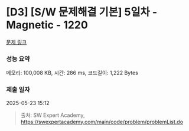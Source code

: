 # [D3] [S/W 문제해결 기본] 5일차 - Magnetic - 1220 

[문제 링크](https://swexpertacademy.com/main/code/problem/problemDetail.do?contestProbId=AV14hwZqABsCFAYD) 

### 성능 요약

메모리: 100,008 KB, 시간: 286 ms, 코드길이: 1,222 Bytes

### 제출 일자

2025-05-23 15:12



> 출처: SW Expert Academy, https://swexpertacademy.com/main/code/problem/problemList.do
